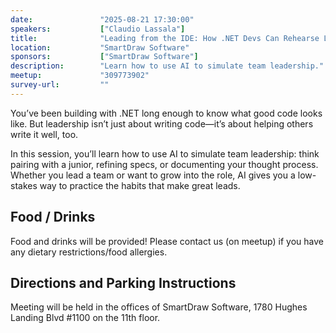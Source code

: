 ```yaml
---
date:               "2025-08-21 17:30:00"
speakers:           ["Claudio Lassala"]
title:              "Leading from the IDE: How .NET Devs Can Rehearse Leadership with AI"
location:           "SmartDraw Software"
sponsors:           ["SmartDraw Software"]
description:        "Learn how to use AI to simulate team leadership."
meetup:             "309773902"
survey-url:         ""
---
```


You’ve been building with .NET long enough to know what good code looks like. But leadership isn’t just about writing code—it’s about helping others write it well, too.

In this session, you’ll learn how to use AI to simulate team leadership: think pairing with a junior, refining specs, or documenting your thought process. Whether you lead a team or want to grow into the role, AI gives you a low-stakes way to practice the habits that make great leads.

## Food / Drinks
Food and drinks will be provided! Please contact us (on meetup) if you have any dietary restrictions/food allergies.

## Directions and Parking Instructions

Meeting will be held in the offices of SmartDraw Software, 1780 Hughes Landing Blvd #1100 on the 11th floor.